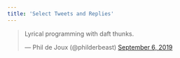 ```yaml
---
title: 'Select Tweets and Replies'
---
```

<blockquote class="twitter-tweet"><p lang="en" dir="ltr">Lyrical programming with daft thunks.</p>&mdash; Phil de Joux (@philderbeast) <a href="https://twitter.com/philderbeast/status/1170053858644697088?ref_src=twsrc%5Etfw">September 6, 2019</a></blockquote> <script async src="https://platform.twitter.com/widgets.js" charset="utf-8"></script>
